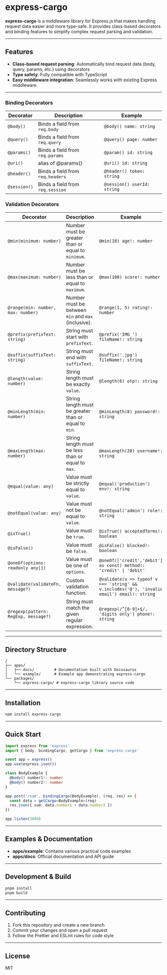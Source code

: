 # express-cargo

**express-cargo** is a middleware library for Express.js that makes handling request data easier and more type-safe.
It provides class-based decorators and binding features to simplify complex request parsing and validation.

---

## Features

* **Class-based request parsing**: Automatically bind request data (body, query, params, etc.) using decorators
* **Type safety**: Fully compatible with TypeScript
* **Easy middleware integration**: Seamlessly works with existing Express middleware

---

### Binding Decorators
| Decorator    | Description                      | Example                     |
|--------------|----------------------------------|-----------------------------|
| `@body()`    | Binds a field from `req.body`    | `@body() name: string`      |
| `@query()`   | Binds a field from `req.query`   | `@query() page: number`     |
| `@params()`  | Binds a field from `req.params`  | `@param() id: string`       |
| `@uri()`     | alias of @params()               | `@uri() id: string`         |
| `@header()`  | Binds a field from `req.headers` | `@header() token: string`   |
| `@session()` | Binds a field from `req.session` | `@session() userId: string` |

### Validation Decorators
| Decorator                               | Description                                           | Example |
|-----------------------------------------|-------------------------------------------------------|---------|
| `@min(minimum: number)`                 | Number must be greater than or equal to `minimum`.    | `@min(18) age!: number` |
| `@max(maximum: number)`                 | Number must be less than or equal to `maximum`.       | `@max(100) score!: number` |
| `@range(min: number, max: number)`      | Number must be between `min` and `max` (inclusive).   | `@range(1, 5) rating!: number` |
| `@prefix(prefixText: string)`           | String must start with `prefixText`.                  | `@prefix('IMG_') fileName!: string` |
| `@suffix(suffixText: string)`           | String must end with `suffixText`.                    | `@suffix('.jpg') fileName!: string` |
| `@length(value: number)`                | String length must be exactly `value`.                | `@length(6) otp!: string` |
| `@minLength(min: number)`               | String length must be greater than or equal to `min`. | `@minLength(8) password!: string` |
| `@maxLength(max: number)`               | String length must be less than or equal to `max`.    | `@maxLength(20) username!: string` |
| `@equal(value: any)`                    | Value must be strictly equal to `value`.              | `@equal('production') env!: string` |
| `@notEqual(value: any)`                 | Value must not be equal to `value`.                   | `@notEqual('admin') role!: string` |
| `@isTrue()`                             | Value must be `true`.                                 | `@isTrue() acceptedTerms!: boolean` |
| `@isFalse()`                            | Value must be `false`.                                | `@isFalse() blocked!: boolean` |
| `@oneOf(options: readonly any[])`       | Value must be one of `options`.                       | `@oneOf(['credit','debit'] as const) method!: 'credit' \| 'debit'` |
| `@validate(validateFn, message?)`       | Custom validation function.                           | `@validate(v => typeof v === 'string' && v.includes('@'), 'invalid email') email!: string` |
| `@regexp(pattern: RegExp, message?)`    | String must match the given regular expression.       | `@regexp(/^[0-9]+$/, 'digits only') phone!: string` |

---

## Directory Structure

```
/
├── apps/
│   ├── docs/         # Documentation built with Docusaurus
│   └── example/      # Example app demonstrating express-cargo
└── packages/
    └── express-cargo/ # express-cargo library source code
```

---

## Installation

```bash
npm install express-cargo
```

---

## Quick Start

```ts
import express from 'express'
import { body, bindingCargo, getCargo } from 'express-cargo'

const app = express()
app.use(express.json())

class BodyExample {
  @body() number1!: number
  @body() number2!: number
}

app.post('/sum', bindingCargo(BodyExample), (req, res) => {
  const data = getCargo<BodyExample>(req)
  res.json({ sum: data.number1 + data.number2 })
})

app.listen(3000)
```

---

## Examples & Documentation

* **apps/example**: Contains various practical code examples
* **apps/docs**: Official documentation and API guide

---

## Development & Build

```bash
pnpm install
pnpm build
```

---

## Contributing

1. Fork this repository and create a new branch
2. Commit your changes and open a pull request
3. Follow the Prettier and ESLint rules for code style

---

## License

MIT
